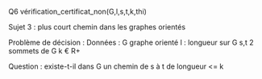 Q6 vérification_certificat_non(G,l,s,t,k,thi)

Sujet 3 : plus court chemin dans les graphes orientés

Problème de décision : Données : G graphe orienté
l : longueur sur G
s,t 2 sommets de G
k € R+

Question : existe-t-il dans G un chemin de s à t de longueur <= k